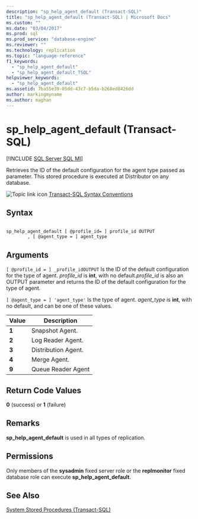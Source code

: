 ```yaml
---
description: "sp_help_agent_default (Transact-SQL)"
title: "sp_help_agent_default (Transact-SQL) | Microsoft Docs"
ms.custom: ""
ms.date: "03/04/2017"
ms.prod: sql
ms.prod_service: "database-engine"
ms.reviewer: ""
ms.technology: replication
ms.topic: "language-reference"
f1_keywords: 
  - "sp_help_agent_default"
  - "sp_help_agent_default_TSQL"
helpviewer_keywords: 
  - "sp_help_agent_default"
ms.assetid: 7ba55e39-05dd-43c7-b5da-b268ed8426dd
author: markingmyname
ms.author: maghan
---
```

# sp_help_agent_default (Transact-SQL)
[!INCLUDE [SQL Server SQL MI](../../includes/applies-to-version/sql-asdbmi.md)]

  Retrieves the ID of the default configuration for the agent type passed as parameter. This stored procedure is executed at Distributor on any database.  
  
 ![Topic link icon](../../database-engine/configure-windows/media/topic-link.gif "Topic link icon") [Transact-SQL Syntax Conventions](../../t-sql/language-elements/transact-sql-syntax-conventions-transact-sql.md)  
  
## Syntax  
  
```  
  
sp_help_agent_default [ @profile_id= ] profile_id OUTPUT   
        , [ @agent_type = ] agent_type  
```  
  
## Arguments  
`[ @profile_id = ] _profile_idOUTPUT`
 Is the ID of the default configuration for the type of agent. *profile_id* is **int**, with no default.*profile_id* is also an OUTPUT parameter and returns the ID of the default configuration for the type of agent.  
  
`[ @agent_type = ] 'agent_type'`
 Is the type of agent. *agent_type* is **int**, with no default, and can be one of these values.  
  
|Value|Description|  
|-----------|-----------------|  
|**1**|Snapshot Agent.|  
|**2**|Log Reader Agent.|  
|**3**|Distribution Agent.|  
|**4**|Merge Agent.|  
|**9**|Queue Reader Agent|  
  
## Return Code Values  
 **0** (success) or **1** (failure)  
  
## Remarks  
 **sp_help_agent_default** is used in all types of replication.  
  
## Permissions  
 Only members of the **sysadmin** fixed server role or the **replmonitor** fixed database role can execute **sp_help_agent_default**.  
  
## See Also  
 [System Stored Procedures &#40;Transact-SQL&#41;](../../relational-databases/system-stored-procedures/system-stored-procedures-transact-sql.md)  
  
  
